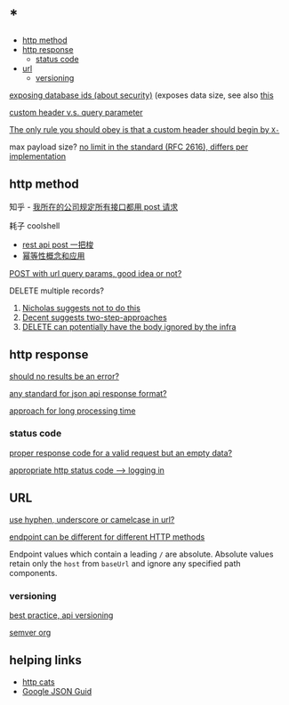 # *

- [http method](#http-method)
- [http response](#http-response)
  - [status code](#status-code)
- [url](#url)
  - [versioning](#versioning)

[exposing database ids (about security)](https://stackoverflow.com/questions/396164/exposing-database-ids-security-risk) (exposes data size, see also [this](https://stackoverflow.com/questions/56576985/is-it-a-bad-practice-to-expose-the-database-id-to-the-client-in-your-rest-api)

[custom header v.s. query parameter](https://stackoverflow.com/questions/9169081/rest-apis-custom-http-headers-vs-url-parameters)

[The only rule you should obey is that a custom header should begin by `X-`](https://stackoverflow.com/a/37168084)

max payload size? [no limit in the standard (RFC 2616), differs per implementation](https://stackoverflow.com/questions/1495541/rest-payload-max-size)

## http method

知乎 - [我所在的公司规定所有接口都用 post 请求](https://www.zhihu.com/question/336797348)

耗子 coolshell
- [rest api post 一把梭](https://coolshell.cn/articles/22173.html)
- [幂等性概念和应用](https://coolshell.cn/articles/4787.html)

[POST with url query params, good idea or not?](https://stackoverflow.com/questions/611906/http-post-with-url-query-parameters-good-idea-or-not)

DELETE multiple records?

1. [Nicholas suggests not to do this](https://stackoverflow.com/a/21863914)
2. [Decent suggests two-step-approaches](https://stackoverflow.com/a/2445682)
3. [DELETE can potentially have the body ignored by the infra](http://stackoverflow.com/questions/299628/is-an-entity-body-allowed-for-an-http-delete-request)

## http response

[should no results be an error?](https://softwareengineering.stackexchange.com/questions/358243/should-no-results-be-an-error-in-a-restful-response)

[any standard for json api response format?](https://stackoverflow.com/questions/12806386/is-there-any-standard-for-json-api-response-format)

[approach for long processing time](https://stackoverflow.com/questions/22322759/correct-api-approach-for-long-processing-time)

### status code

[proper response code for a valid request but an empty data?](https://stackoverflow.com/questions/11746894/what-is-the-proper-rest-response-code-for-a-valid-request-but-an-empty-data)

[appropriate http status code --> logging in](https://stackoverflow.com/questions/32752578/whats-the-appropriate-http-status-code-to-return-if-a-user-tries-logging-in-wit)

## URL

[use hyphen, underscore or camelcase in url?](https://stackoverflow.com/questions/10302179/hyphen-underscore-or-camelcase-as-word-delimiter-in-uris)

[endpoint can be different for different HTTP methods](https://stackoverflow.com/a/47573997/11844003)

Endpoint values which contain a leading `/` are absolute. Absolute values retain only the `host` from `baseUrl` and ignore any specified path components.

### versioning

[best practice, api versioning](https://stackoverflow.com/questions/389169/best-practices-for-api-versioning)

[semver org](https://semver.org/)

## helping links

- [http cats](https://http.cat/)
- [Google JSON Guid](https://google.github.io/styleguide/jsoncstyleguide.xml)
